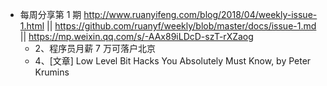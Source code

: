 

- 每周分享第 1 期 http://www.ruanyifeng.com/blog/2018/04/weekly-issue-1.html || https://github.com/ruanyf/weekly/blob/master/docs/issue-1.md || https://mp.weixin.qq.com/s/-AAx89iLDcD-szT-rXZaog
  * 2、程序员月薪 7 万可落户北京
  * 4、[文章] Low Level Bit Hacks You Absolutely Must Know, by Peter Krumins
